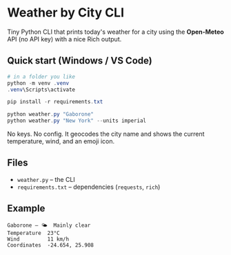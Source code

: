 # Weather by City CLI

Tiny Python CLI that prints today's weather for a city using the **Open‑Meteo** API (no API key) with a nice Rich output.

## Quick start (Windows / VS Code)

```powershell
# in a folder you like
python -m venv .venv
.venv\Scripts\activate

pip install -r requirements.txt

python weather.py "Gaborone"
python weather.py "New York" --units imperial
```

No keys. No config. It geocodes the city name and shows the current temperature, wind, and an emoji icon.

## Files
- `weather.py` – the CLI
- `requirements.txt` – dependencies (`requests`, `rich`)

## Example

```
Gaborone — 🌤️  Mainly clear
Temperature  23°C
Wind         11 km/h
Coordinates  -24.654, 25.908
```
